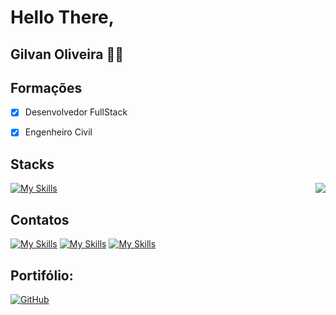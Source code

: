 # Hello There, 
## Gilvan Oliveira 🙋‍♂️ 

<!-- Exibir Linguagens mais utilizadas -->
<!--
-->

## Formações
- [x] Desenvolvedor FullStack
- [x] Engenheiro Civil


## Stacks
<img align="right" src="https://github-readme-stats.vercel.app/api/top-langs/?username=GilvanPOliveira&layout=compact&langs_count=10&theme=dark"/>

[![My Skills](https://skillicons.dev/icons?i=figma,html,css,bootstrap,js,styledcomponents,react,vite,vue,angular,nextjs,java,git,github,nodejs,vscode,mongodb,mysql,autocad,sketchup&perline=9)](https://github.com/GilvanPOliveira)

<!-- Social -->
## Contatos
[![My Skills](https://skillicons.dev/icons?i=linkedin)](https://www.linkedin.com/in/gilvanpoliveira/)
[![My Skills](https://skillicons.dev/icons?i=gmail)](mailto:gilvanpoliveira06@gmail.com)
[![My Skills](https://skillicons.dev/icons?i=devto)](https://dev.to/gilvanpoliveira)

<!-- Portifólio -->
## Portifólio:
[![GitHub](https://img.shields.io/badge/GitHub-595959?style=for-the-badge&logo=github&logoColor=white)](https://gilvanpoliveira.github.io/)

